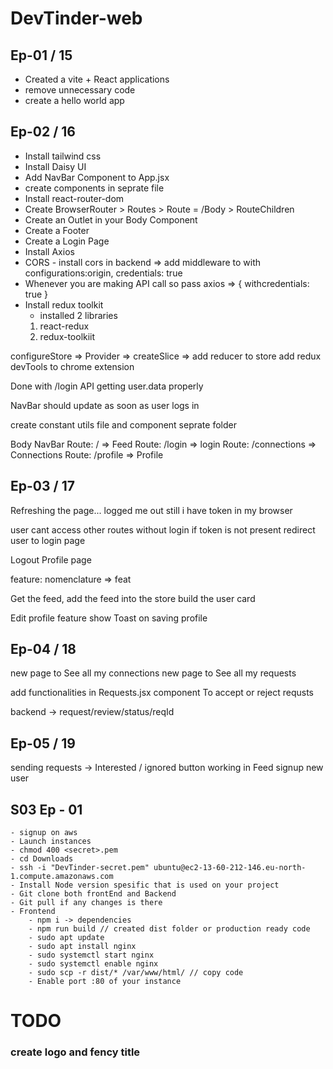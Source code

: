 # DevTinder-web

## Ep-01 / 15
- Created a vite + React applications
- remove unnecessary code 
- create a hello world app

## Ep-02 / 16
- Install tailwind css
- Install Daisy UI
- Add NavBar Component to App.jsx
- create components in seprate file
- Install react-router-dom
- Create BrowserRouter > Routes > Route = /Body > RouteChildren
- Create an Outlet in your Body Component
- Create a Footer
- Create a Login Page
- Install Axios
- CORS - install cors in backend => add middleware to with configurations:origin, credentials: true
- Whenever you are making API call so pass axios => { withcredentials: true }
- Install redux toolkit 
    - installed 2 libraries 
    1. react-redux
    2. redux-toolkiit

configureStore => Provider => createSlice => add reducer to store
add redux devTools to chrome extension

Done with /login API
getting user.data properly

NavBar should update as soon as user logs in

create constant utils file and component seprate folder




Body
    NavBar
    Route: / => Feed
    Route: /login => login
    Route: /connections => Connections
    Route: /profile => Profile



## Ep-03 / 17

Refreshing the page... logged me out
still i have token in my browser

user cant access other routes without login
if token is not present redirect user to login page

Logout
Profile page

feature: nomenclature => feat

Get the feed, add the feed into the store
build the user card

Edit profile feature
show Toast on saving profile

## Ep-04 / 18

new page to See all my connections
new page to See all my requests

add functionalities in Requests.jsx component 
To accept or reject requsts 

backend -> request/review/status/reqId


## Ep-05 / 19

sending requests -> Interested / ignored button working in Feed
signup new user


## S03 Ep - 01

    - signup on aws
    - Launch instances
    - chmod 400 <secret>.pem
    - cd Downloads
    - ssh -i "DevTinder-secret.pem" ubuntu@ec2-13-60-212-146.eu-north-1.compute.amazonaws.com
    - Install Node version spesific that is used on your project
    - Git clone both frontEnd and Backend 
    - Git pull if any changes is there
    - Frontend
        - npm i -> dependencies
        - npm run build // created dist folder or production ready code
        - sudo apt update
        - sudo apt install nginx
        - sudo systemctl start nginx
        - sudo systemctl enable nginx
        - sudo scp -r dist/* /var/www/html/ // copy code 
        - Enable port :80 of your instance

# TODO 
### create logo and fency title